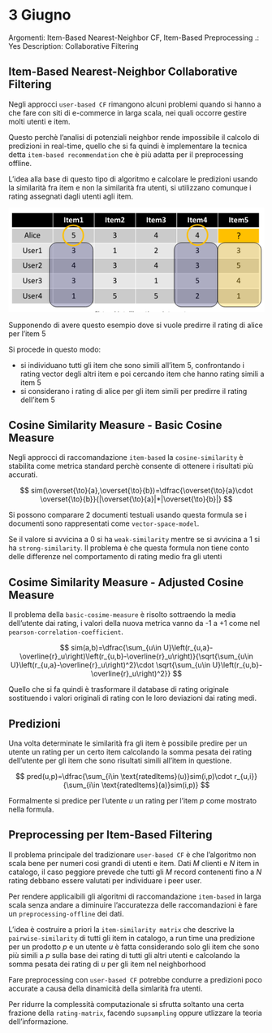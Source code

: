 # 3 Giugno

Argomenti: Item-Based Nearest-Neighbor CF, Item-Based Preprocessing
.: Yes
Description: Collaborative Filtering

## Item-Based Nearest-Neighbor Collaborative Filtering

Negli approcci `user-based CF` rimangono alcuni problemi quando si hanno a che fare con siti di e-commerce in larga scala, nei quali occorre gestire molti utenti e item. 

Questo perchè l’analisi di potenziali neighbor rende impossibile il calcolo di predizioni in real-time, quello che si fa quindi è implementare la tecnica detta `item-based recommendation` che è più adatta per il preprocessing offline.

L’idea alla base di questo tipo di algoritmo e calcolare le predizioni usando la similarità fra item e non la similarità fra utenti, si utilizzano comunque i rating assegnati dagli utenti agli item.

![Screenshot from 2024-06-06 21-57-24.png](Screenshot_from_2024-06-06_21-57-24.png)

Supponendo di avere questo esempio dove si vuole predirre il rating di alice per l’item 5 

Si procede in questo modo:

- si individuano tutti gli item che sono simili all’item 5, confrontando i rating vector degli altri item e poi cercando item che hanno rating simili a item 5
- si considerano i rating di alice per gli item simili per predirre il rating dell’item 5

## Cosine Similarity Measure - Basic Cosine Measure

Negli approcci di raccomandazione `item-based` la `cosine-similarity` è stabilita come metrica standard perchè consente di ottenere i risultati più accurati.

$$
sim(\overset{\to}{a},\overset{\to}{b})=\dfrac{\overset{\to}{a}\cdot \overset{\to}{b}}{|\overset{\to}{a}|*|\overset{\to}{b}|}
$$

Si possono comparare 2 documenti testuali usando questa formula se i documenti sono rappresentati come `vector-space-model`.

Se il valore si avvicina a 0 si ha `weak-similarity` mentre se si avvicina a 1 si ha `strong-similarity`. Il problema è che questa formula non tiene conto delle differenze nel comportamento di rating medio fra gli utenti

## Cosime Similarity Measure - Adjusted Cosine Measure

Il problema della `basic-cosime-measure` è risolto sottraendo la media dell’utente dai rating, i valori della nuova metrica vanno da -1 a +1 come nel `pearson-correlation-coefficient`.

$$
sim(a,b)=\dfrac{\sum_{u\in U}\left(r_{u,a}-\overline{r}_u\right)\left(r_{u,b}-\overline{r}_u\right)}{\sqrt{\sum_{u\in U}\left(r_{u,a}-\overline{r}_u\right)^2}\cdot \sqrt{\sum_{u\in U}\left(r_{u,b}-\overline{r}_u\right)^2}}
$$

Quello che si fa quindi è trasformare il database di rating originale sostituendo i valori originali di rating con le loro deviazioni dai rating medi.

## Predizioni

Una volta determinate le similarità fra gli item è possibile predire per un utente un rating per un certo item calcolando la somma pesata dei rating dell’utente per gli item che sono risultati simili all’item in questione.

$$
pred(u,p)=\dfrac{\sum_{i\in \text{ratedItems}(u)}sim(i,p)\cdot r_{u,i}}{\sum_{i\in \text{ratedItems}(a)}sim(i,p)}
$$

Formalmente si predice per l’utente $u$ un rating per l’item $p$ come mostrato nella formula.

## Preprocessing per Item-Based Filtering

Il problema principale del tradizionare `user-based CF` è che l’algoritmo non scala bene per numeri cosi grandi di utenti e item.  Dati $M$ clienti e $N$ item in catalogo, il caso peggiore prevede che tutti gli $M$ record contenenti fino a $N$ rating debbano essere valutati per individuare i peer user.

Per rendere applicaibili gli algoritmi di raccomandazione `item-based` in larga scala senza andare a diminuire l’accuratezza delle raccomandazioni è fare un `preprocessing-offline` dei dati.

L’idea è costruire a priori la `item-similarity matrix` che descrive la `pairwise-similarity` di tutti gli item in catalogo, a run time una predizione per un prodotto $p$ e un utente $u$ è fatta considerando solo gli item che sono più simili a $p$ sulla base dei rating di tutti gli altri utenti e calcolando la somma pesata dei rating di $u$ per gli item nel neighborhood

Fare preprocessing con `user-based CF` potrebbe condurre a predizioni poco accurate a causa della dinamicità della simlarità fra utenti.

Per ridurre la complessità computazionale si sfrutta soltanto una certa frazione della `rating-matrix`, facendo `supsampling` oppure utlizzare la teoria dell’informazione.